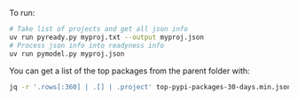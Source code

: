 To run:

```bash
# Take list of projects and get all json info
uv run pyready.py myproj.txt --output myproj.json
# Process json info into readyness info
uv run pymodel.py myproj.json
```

You can get a list of the top packages from the parent folder with:

```bash
jq -r '.rows[:360] | .[] | .project' top-pypi-packages-30-days.min.json > pyready/top360.txt
```
